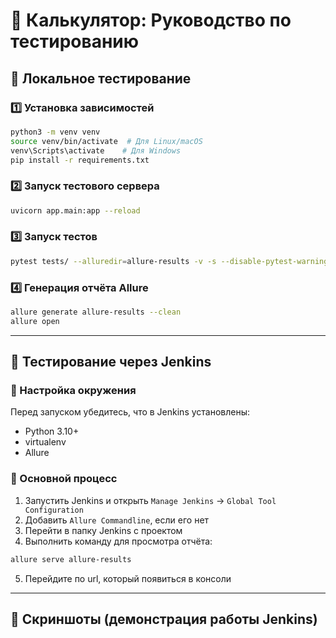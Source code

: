 # 📌 Калькулятор: Руководство по тестированию

## 🔧 Локальное тестирование

### 1️⃣ Установка зависимостей
```sh
python3 -m venv venv
source venv/bin/activate  # Для Linux/macOS
venv\Scripts\activate    # Для Windows
pip install -r requirements.txt
```

### 2️⃣ Запуск тестового сервера
```sh
uvicorn app.main:app --reload
```

### 3️⃣ Запуск тестов
```sh
pytest tests/ --alluredir=allure-results -v -s --disable-pytest-warnings
```

### 4️⃣ Генерация отчёта Allure
```sh
allure generate allure-results --clean
allure open
```

---

## 🤖 Тестирование через Jenkins

### 🔹 Настройка окружения
Перед запуском убедитесь, что в Jenkins установлены:
- Python 3.10+
- virtualenv
- Allure

### 🔹 Основной процесс
1. Запустить Jenkins и открыть `Manage Jenkins` → `Global Tool Configuration`
2. Добавить `Allure Commandline`, если его нет
3. Перейти в папку Jenkins с проектом
4. Выполнить команду для просмотра отчёта:

```sh
allure serve allure-results
```
5. Перейдите по url, который появиться в консоли

---

## 📸 Скриншоты (демонстрация работы Jenkins)

